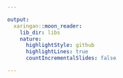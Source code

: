 ```yaml
---

output: 
  xaringan::moon_reader:
    lib_dir: libs
    nature:
      highlightStyle: github
      highlightLines: true
      countIncrementalSlides: false

---
```

